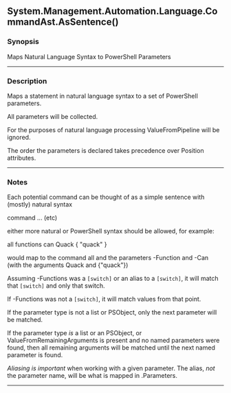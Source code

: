 System.Management.Automation.Language.CommandAst.AsSentence()
-------------------------------------------------------------




### Synopsis
Maps Natural Language Syntax to PowerShell Parameters



---


### Description

Maps a statement in natural language syntax to a set of PowerShell parameters.

All parameters will be collected.

For the purposes of natural language processing ValueFromPipeline will be ignored.

The order the parameters is declared takes precedence over Position attributes.



---


### Notes
Each potential command can be thought of as a simple sentence with (mostly) natural syntax

command <parametername> ...<parameterargument> (etc)     
    
either more natural or PowerShell syntax should be allowed, for example:

all functions can Quack {
    "quack"
}

would map to the command all and the parameters -Function and -Can (with the arguments Quack and {"quack"})

Assuming -Functions was a `[switch]` or an alias to a `[switch]`, it will match that `[switch]` and only that switch.

If -Functions was not a `[switch]`, it will match values from that point.

If the parameter type is not a list or PSObject, only the next parameter will be matched.

If the parameter type *is* a list or an PSObject, 
or ValueFromRemainingArguments is present and no named parameters were found,
then all remaining arguments will be matched until the next named parameter is found.

_Aliasing is important_ when working with a given parameter.
The alias, _not_ the parameter name, will be what is mapped in .Parameters.



---
